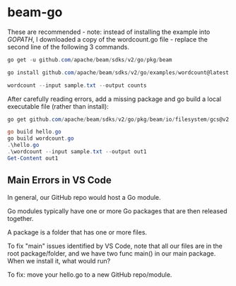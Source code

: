 # beam-go

These are recommended - note: instead of installing the example into $GOPATH$, I downloaded a copy of the wordcount.go file - replace the second line of the following 3 commands.


```PowerShell
go get -u github.com/apache/beam/sdks/v2/go/pkg/beam

go install github.com/apache/beam/sdks/v2/go/examples/wordcount@latest

wordcount --input sample.txt --output counts
```

After carefully reading errors, add a missing package and go build a local executable file (rather than install):

```PowerShell
go get github.com/apache/beam/sdks/v2/go/pkg/beam/io/filesystem/gcs@v2.37.0

go build hello.go
go build wordcount.go
.\hello.go
.\wordcount --input sample.txt --output out1
Get-Content out1
```

## Main Errors in VS Code

In general, our GitHub repo would host a Go module.

Go modules typically have one or more Go packages that are then released together. 

A package is a folder that has one or more files. 

To fix "main" issues identified by VS Code, note that all our files are in the root package/folder, and we have two func main() in our main package.  When we install it, what would run?

To fix: move your hello.go to a new GitHub repo/module. 
